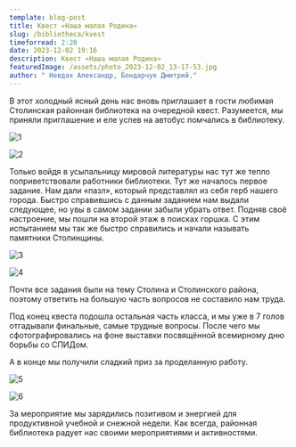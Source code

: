 ```yaml
---
template: blog-post
title: Квест «Наша малая Родина»
slug: /bibliotheca/kvest
timeforread: 2:20
date: 2023-12-02 19:16
description: Квест «Наша малая Родина»
featuredImage: /assets/photo_2023-12-02_13-17-53.jpg
author: " Невдах Александр, Бондарчук Дмитрий."
---
```

В этот холодный ясный день нас вновь приглашает в гости любимая Столинская районная библиотека на очередной квест. Разумеется, мы приняли приглашение и еле успев на автобус помчались в библиотеку.

![1](/assets/photo_1_2023-12-02_19-28-43.jpg "1")

![2](/assets/photo_3_2023-12-02_19-28-43.jpg "2")

Только войдя в усыпальницу мировой литературы нас тут же тепло поприветствовали работники библиотеки. Тут же началось первое задание. Нам дали «пазл», который представлял из себя герб нашего города. Быстро справившись с данным заданием нам выдали следующее, но увы в самом задании забыли убрать ответ. Подняв своё настроение, мы пошли на второй этаж в поисках горшка. С этим испытанием мы так же быстро справились и начали называть памятники Столинщины.

![3](/assets/photo_4_2023-12-02_19-28-43.jpg "3")

![4](/assets/photo_6_2023-12-02_19-28-43.jpg "4")

Почти все задания были на тему Столина и Столинского района, поэтому ответить на большую часть вопросов не составило нам труда.

Под конец квеста подошла остальная часть класса, и мы уже в 7 голов отгадывали финальные, самые трудные вопросы. После чего мы сфотографировались на фоне выставки посвящённой всемирному дню борьбы со СПИДом.

А в конце мы получили сладкий приз за проделанную работу.

![5](/assets/photo_5_2023-12-02_19-28-43.jpg "5")

![6](/assets/photo_8_2023-12-02_19-28-43.jpg "6")

За мероприятие мы зарядились позитивом и энергией для продуктивной учебной и снежной недели. Как всегда, районная библиотека радует нас своими мероприятиями и активностями.